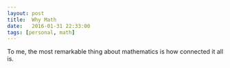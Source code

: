 ```yaml
---
layout: post
title:  Why Math
date:   2016-01-31 22:33:00
tags: [personal, math]
---
```


To me, the most remarkable thing about mathematics is how connected it all is.
